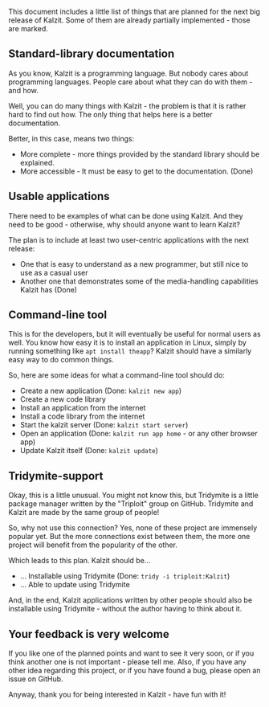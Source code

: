 This document includes a little list of things that are planned for the next big release of Kalzit.
Some of them are already partially implemented - those are marked.

## Standard-library documentation

As you know, Kalzit is a programming language. But nobody cares about programming languages. People care about what they can do with them - and how.

Well, you can do many things with Kalzit - the problem is that it is rather hard to find out how. The only thing that helps here is a better documentation.

Better, in this case, means two things:

* More complete - more things provided by the standard library should be explained.
* More accessible - It must be easy to get to the documentation. (Done)

## Usable applications

There need to be examples of what can be done using Kalzit. And they need to be good - otherwise, why should anyone want to learn Kalzit?

The plan is to include at least two user-centric applications with the next release:

* One that is easy to understand as a new programmer, but still nice to use as a casual user
* Another one that demonstrates some of the media-handling capabilities Kalzit has (Done)

## Command-line tool

This is for the developers, but it will eventually be useful for normal users as well.
You know how easy it is to install an application in Linux, simply by running something like `apt install theapp`? Kalzit should have a similarly easy way to do common things.

So, here are some ideas for what a command-line tool should do:

* Create a new application (Done: `kalzit new app`)
* Create a new code library
* Install an application from the internet
* Install a code library from the internet
* Start the kalzit server (Done: `kalzit start server`)
* Open an application (Done: `kalzit run app home` - or any other browser app)
* Update Kalzit itself (Done: `kalzit update`)

## Tridymite-support

Okay, this is a little unusual.
You might not know this, but Tridymite is a little package manager written by the "Triploit" group on GitHub. Tridymite and Kalzit are made by the same group of people!

So, why not use this connection? Yes, none of these project are immensely popular yet. But the more connections exist between them, the more one project will benefit from the popularity of the other.

Which leads to this plan. Kalzit should be...

* ... Installable using Tridymite (Done: `tridy -i triploit:Kalzit`)
* ... Able to update using Tridymite

And, in the end, Kalzit applications written by other people should also be installable using Tridymite - without the author having to think about it.


## Your feedback is very welcome

If you like one of the planned points and want to see it very soon, or if you think another one is not important - please tell me.
Also, if you have any other idea regarding this project, or if you have found a bug, please open an issue on GitHub.

Anyway, thank you for being interested in Kalzit - have fun with it!
